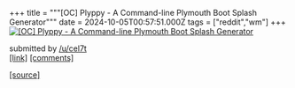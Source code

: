 +++
title = """[OC] Plyppy - A Command-line Plymouth Boot Splash Generator"""
date = 2024-10-05T00:57:51.000Z
tags = ["reddit","wm"]
+++
[![[OC] Plyppy - A Command-line Plymouth Boot Splash Generator](https://preview.redd.it/vrmmi9te6usd1.gif?width=640&crop=smart&s=6a4e1d3f48a9ae5c6d13c29abb17d90bce298978 "[OC] Plyppy - A Command-line Plymouth Boot Splash Generator")](https://www.reddit.com/r/unixporn/comments/1fweo80/oc_plyppy_a_commandline_plymouth_boot_splash/)

submitted by [/u/cel7t](https://www.reddit.com/user/cel7t)  
[\[link\]](https://i.redd.it/vrmmi9te6usd1.gif) [\[comments\]](https://www.reddit.com/r/unixporn/comments/1fweo80/oc_plyppy_a_commandline_plymouth_boot_splash/)

[[source]](https://www.reddit.com/r/unixporn/comments/1fweo80/oc_plyppy_a_commandline_plymouth_boot_splash/)
